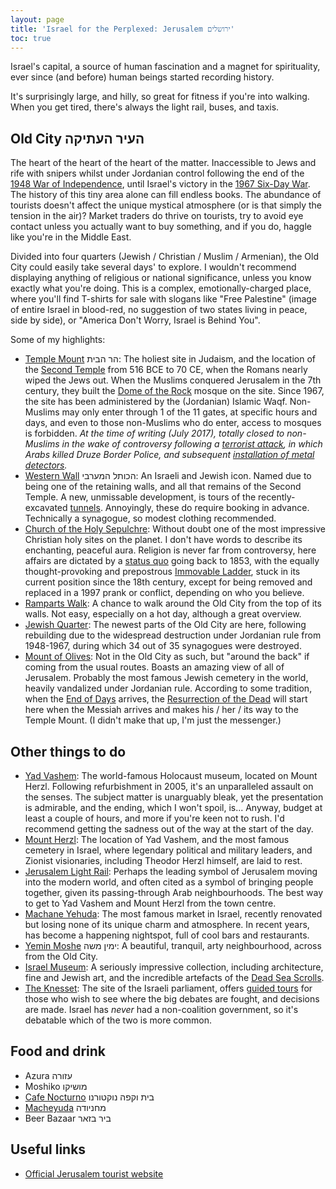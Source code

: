 ```yaml
---
layout: page
title: 'Israel for the Perplexed: Jerusalem ירושלים'
toc: true
---
```


Israel's capital, a source of human fascination and a magnet for
spirituality, ever since (and before) human beings started recording
history.

It's surprisingly large, and hilly, so great for fitness if you're
into walking. When you get tired, there's always the light rail,
buses, and taxis.

## Old City העיר העתיקה

The heart of the heart of the heart of the matter. Inaccessible to
Jews and rife with snipers whilst under Jordanian control following the end of
the
[1948 War of Independence](https://en.wikipedia.org/wiki/1948_Arab%E2%80%93Israeli_War),
until Israel's victory in
the [1967 Six-Day War](https://en.wikipedia.org/wiki/Six-Day_War). The
history of this tiny area alone can fill endless books. The abundance
of tourists doesn't affect the unique mystical atmosphere (or is that
simply the tension in the air)? Market traders do thrive on tourists,
try to avoid eye contact unless you actually want to buy something,
and if you do, haggle like you're in the Middle East.

Divided into four quarters (Jewish / Christian / Muslim /
Armenian), the Old City could easily take several days' to explore. I
wouldn't recommend displaying anything of religious or national
significance, unless you know exactly what you're doing. This is a
complex, emotionally-charged place, where you'll find T-shirts for
sale with slogans like "Free Palestine" (image of entire Israel in
blood-red, no suggestion of two states living in peace, side by side),
or "America Don't Worry, Israel is Behind You".

Some of my highlights:

* [Temple Mount](https://en.wikipedia.org/wiki/Temple_Mount) הר הבית:
  The holiest site in Judaism, and the location of the [Second
  Temple](https://en.wikipedia.org/wiki/Second_Temple) from 516 BCE to
  70 CE, when the Romans nearly wiped the Jews out. When the Muslims
  conquered Jerusalem in the 7th century, they built the [Dome of the
  Rock](https://en.wikipedia.org/wiki/Dome_of_the_Rock) mosque on the
  site. Since 1967, the site has been administered by the (Jordanian)
  Islamic Waqf. Non-Muslims may only enter through 1 of the 11 gates, at
  specific hours and days, and even to those non-Muslims who do
  enter, access to mosques is forbidden. *At the time of writing (July
  2017), totally closed to non-Muslims in the wake of controversy
  following a [terrorist
  attack](http://www.timesofisrael.com/three-said-hurt-in-shooting-attack-in-jerusalems-old-city/),
  in which Arabs killed Druze Border Police, and subsequent
  [installation of metal
  detectors](http://www.ynetnews.com/articles/0,7340,L-4991187,00.html).*
* [Western Wall](https://en.wikipedia.org/wiki/Western_Wall) הכותל
  המערבי: An Israeli and Jewish icon. Named due to being one of the
  retaining walls, and all that remains of the Second Temple. A new,
  unmissable development, is tours of the recently-excavated
  [tunnels](https://english.thekotel.org/western_wall_sites/western_wall_tunnels/).
  Annoyingly, these do require booking in advance. Technically a
  synagogue, so modest clothing recommended.
* [Church of the Holy
  Sepulchre](https://en.wikipedia.org/wiki/Church_of_the_Holy_Sepulchre):
  Without doubt one of the most impressive Christian holy sites on the
  planet. I don't have words to describe its enchanting, peaceful aura.
  Religion is never far from controversy, here affairs are dictated by a
  [status
  quo](https://en.wikipedia.org/wiki/Church_of_the_Holy_Sepulchre#Status_quo)
  going back to 1853, with the equally thought-provoking and prepostrous
  [Immovable Ladder](https://en.wikipedia.org/wiki/Immovable_Ladder),
  stuck in its current position since the 18th century, except for being
  removed and replaced in a 1997 prank or conflict, depending on who you
  believe.
* [Ramparts Walk](https://www.itraveljerusalem.com/ent/ramparts-walk/):
  A chance to walk around the Old City from the top of its walls. Not
  easy, especially on a hot day, although a great overview.
* [Jewish
  Quarter](https://en.wikipedia.org/wiki/Jewish_Quarter_(Jerusalem)):
  The newest parts of the Old City are here, following rebuilding due to
  the widespread destruction under Jordanian rule from 1948-1967, during
  which 34 out of 35 synagogues were destroyed.
* [Mount of Olives](https://en.wikipedia.org/wiki/Mount_of_Olives): Not
  in the Old City as such, but "around the back" if coming from the
  usual routes. Boasts an amazing view of all of Jerusalem. Probably the
  most famous Jewish cemetery in the world, heavily vandalized under
  Jordanian rule. According to some tradition, when the [End of
  Days](https://en.wikipedia.org/wiki/End_time) arrives, the
  [Resurrection of the
  Dead](https://en.wikipedia.org/wiki/Jewish_eschatology#Resurrection_of_the_dead)
  will start here when the Messiah arrives and makes his / her / its way
  to the Temple Mount. (I didn't make that up, I'm just the messenger.)

## Other things to do

* [Yad Vashem](https://en.wikipedia.org/wiki/Yad_Vashem): The
  world-famous Holocaust museum, located on Mount Herzl.  Following
  refurbishment in 2005, it's an unparalleled assault on the senses. The
  subject matter is unarguably bleak, yet the presentation is admirable,
  and the ending, which I won't spoil, is... Anyway, budget at least a
  couple of hours, and more if you're keen not to rush. I'd recommend
  getting the sadness out of the way at the start of the day.
* [Mount Herzl](https://en.wikipedia.org/wiki/Mount_Herzl): The
  location of Yad Vashem, and the most famous cemetery in Israel, where
  legendary political and military leaders, and Zionist visionaries,
  including Theodor Herzl himself, are laid to rest.
* [Jerusalem Light
  Rail](https://en.wikipedia.org/wiki/Jerusalem_Light_Rail): Perhaps
  the leading symbol of Jerusalem moving into the modern world, and
  often cited as a symbol of bringing people together, given its
  passing-through Arab neighbourhoods. The best way to get to Yad Vashem
  and Mount Herzl from the town centre.
* [Machane Yehuda](https://en.wikipedia.org/wiki/Mahane_Yehuda_Market):
  The most famous market in Israel, recently renovated but losing none
  of its unique charm and atmosphere. In recent years, has become a
  happening nightspot, full of cool bars and restaurants.
* [Yemin Moshe](https://en.wikipedia.org/wiki/Yemin_Moshe) ימין משה: A
  beautiful, tranquil, arty neighbourhood, across from the Old City.
* [Israel Museum](https://en.wikipedia.org/wiki/Israel_Museum): A
  seriously impressive collection, including architecture, fine and
  Jewish art, and the incredible artefacts of the [Dead Sea
  Scrolls](https://en.wikipedia.org/wiki/Dead_Sea_Scrolls).
* [The Knesset](https://en.wikipedia.org/wiki/Knesset): The site of the
  Israeli parliament, offers [guided
  tours](https://www.knesset.gov.il/tour/eng/evisit.htm) for those who
  wish to see where the big debates are fought, and decisions are made.
  Israel has *never* had a non-coalition government, so it's debatable
  which of the two is more common.
<!-- * Arnon HaNatziv promenade: Another phenomenal view. -->
<!-- * Begin Museum -->
<!-- * Biblical Zoo -->

## Food and drink

<!-- (TODO) Expand and move these into the above section where possible. -->

* Azura עזורה
* Moshiko מושיקו
* [Cafe
  Nocturno](https://www.facebook.com/%D7%A0%D7%95%D7%A7%D7%98%D7%95%D7%A8%D7%A0%D7%95-%D7%91%D7%99%D7%AA-%D7%95%D7%A7%D7%A4%D7%94-Cafe-Nocturno-512343762120895/)
  בית וקפה נוקטורנו
* [Macheyuda](https://www.facebook.com/MachneYuda/) מחניודה
* Beer Bazaar ביר בזאר

## Useful links

* [Official Jerusalem tourist website](https://www.itraveljerusalem.com/)
